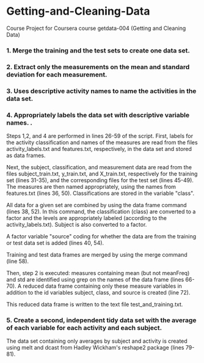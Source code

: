 Getting-and-Cleaning-Data
=========================

Course Project for Coursera course getdata-004 (Getting and Cleaning Data)

### 1. Merge the training and the test sets to create one data set.
### 2. Extract only the measurements on the mean and standard deviation for each measurement.
### 3. Uses descriptive activity names to name the activities in the data set.
### 4. Appropriately labels the data set with descriptive variable names. .

Steps 1,2, and 4 are performed in lines 26-59 of the script.
First, labels for the activity classification and names of the measures are read from the files activity_labels.txt and features.txt, respectively, in the data set and stored as data frames. 

Next, the subject, classification, and measurement data are read from the files subject_train.txt, y_train.txt, and X_train.txt, respectively for the training set (lines 31-35), and the corresponding files for the test set (lines 45-49). The measures are then named appropriately, using the names from features.txt (lines 36, 50). Classifications are stored in the variable "class".

All data for a given set are combined by using the data frame command (lines 38, 52). In this command, the classification (class) are converted to a factor and the levels are appropriately labeled (according to the activity_labels.txt). Subject is also converted to a factor.

A factor variable "source" coding for whether the data are from the training or test data set is added (lines 40, 54).

Training and test data frames are merged by using the merge command (line 58).

Then, step 2 is executed: measures containing mean (but not meanFreq) and std are identified using grep on the names of the data frame (lines 66-70). A reduced data frame containing only these measure variables in addition to the id variables subject, class, and source is created (line 72).

This reduced data frame is written to the text file test_and_training.txt.

### 5. Create a second, independent tidy data set with the average of each variable for each activity and each subject. 

The data set containing only averages by subject and activity is created using melt and dcast from Hadley Wickham's reshape2 package (lines 79-81).
